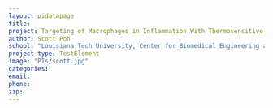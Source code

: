 ```yaml
---
layout: pidatapage
title:
project: Targeting of Macrophages in Inflammation With Thermosensitive Biopolymers
author: Scott Poh
school: "Louisiana Tech University, Center for Biomedical Engineering and Rehabilitation Sciences, Chemistry, Institute for Micromanufacturing, Molecular Science and Nanotechnology, Nanosystems Engineering"
project-type: TestElement
image: "PIs/scott.jpg"
categories:
email:
phone:
zip:
---
```

